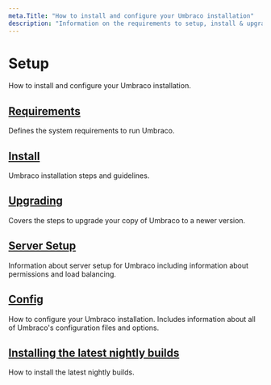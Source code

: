 ```yaml
---
meta.Title: "How to install and configure your Umbraco installation"
description: "Information on the requirements to setup, install & upgrade Umbraco"
---
```


# Setup

How to install and configure your Umbraco installation.

## [Requirements](requirements.md)

Defines the system requirements to run Umbraco.

## [Install](install/README.md)

Umbraco installation steps and guidelines.

## [Upgrading](upgrading/README.md)

Covers the steps to upgrade your copy of Umbraco to a newer version.

## [Server Setup](server-setup/README.md)

Information about server setup for Umbraco including information about permissions and load balancing.

## [Config](../../reference/configuration/README.md)

How to configure your Umbraco installation. Includes information about all of Umbraco's configuration files and options.

## [Installing the latest nightly builds](install/installing-nightly-builds.md)

How to install the latest nightly builds.
